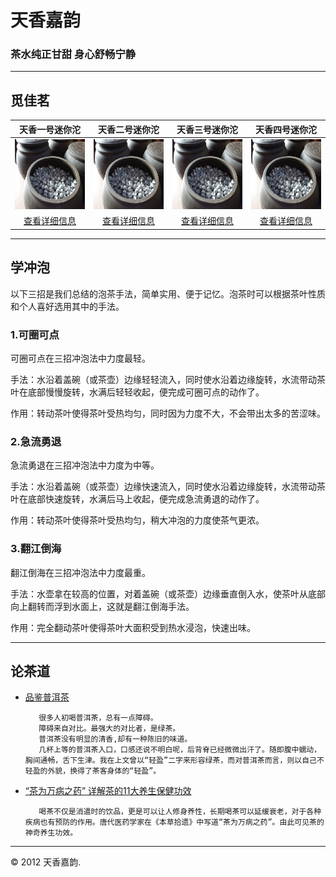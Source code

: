 # 天香嘉韵

### 茶水纯正甘甜 身心舒畅宁静
---

## 觅佳茗

|天香一号迷你沱|天香二号迷你沱|天香三号迷你沱|天香四号迷你沱|
|:---------:|:---------:|:---------:|:---------:|
|![](yyy.jpg)|![](yyy.jpg)|![](yyy.jpg)|![](yyy.jpg)|
|[查看详细信息](http://item.taobao.com/item.htm?spm=0.0.0.0.HoEaIg&id=22013035718)|[查看详细信息](http://item.taobao.com/item.htm?spm=0.0.0.0.HoEaIg&id=22013035718)|[查看详细信息](http://item.taobao.com/item.htm?spm=0.0.0.0.HoEaIg&id=22013035718)|[查看详细信息](http://item.taobao.com/item.htm?spm=0.0.0.0.HoEaIg&id=22013035718)|

---
## 学冲泡
以下三招是我们总结的泡茶手法，简单实用、便于记忆。泡茶时可以根据茶叶性质和个人喜好选用其中的手法。

### 1.可圈可点
可圈可点在三招冲泡法中力度最轻。

手法：水沿着盖碗（或茶壶）边缘轻轻流入，同时使水沿着边缘旋转，水流带动茶叶在底部慢慢旋转，水满后轻轻收起，便完成可圈可点的动作了。

作用：转动茶叶使得茶叶受热均匀，同时因为力度不大，不会带出太多的苦涩味。

### 2.急流勇退
急流勇退在三招冲泡法中力度为中等。

手法：水沿着盖碗（或茶壶）边缘快速流入，同时使水沿着边缘旋转，水流带动茶叶在底部快速旋转，水满后马上收起，便完成急流勇退的动作了。

作用：转动茶叶使得茶叶受热均匀，稍大冲泡的力度使茶气更浓。

### 3.翻江倒海
翻江倒海在三招冲泡法中力度最重。

手法：水壶拿在较高的位置，对着盖碗（或茶壶）边缘垂直倒入水，使茶叶从底部向上翻转而浮到水面上，这就是翻江倒海手法。

作用：完全翻动茶叶使得茶叶大面积受到热水浸泡，快速出味。

---
## 论茶道
* [品鉴普洱茶](品鉴普洱茶.html)

		 很多人初喝普洱茶，总有一点障碍。
		 障碍来自对比。最强大的对比者，是绿茶。
		 普洱茶没有明显的清香,却有一种陈旧的味道。
		 几杯上等的普洱茶入口，口感还说不明白呢，后背脊已经微微出汗了。随即腹中蠕动，胸间通畅，舌下生津。我在上文曾以“轻盈”二字来形容绿茶，而对普洱茶而言，则以自己不轻盈的外貌，换得了茶客身体的“轻盈”。

* [“茶为万病之药” 详解茶的11大养生保健功效](茶为万病之药.html)

	     喝茶不仅是消遣时的饮品，更是可以让人修身养性，长期喝茶可以延缓衰老，对于各种疾病也有预防的作用。唐代医药学家在《本草拾遗》中写道“茶为万病之药”。由此可见茶的神奇养生功效。


---
© 2012 天香嘉韵.


